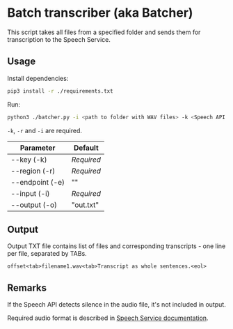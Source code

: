 # Batch transcriber (aka Batcher)

This script takes all files from a specified folder and sends them for transcription to the Speech Service.

## Usage

Install dependencies:

```bash
pip3 install -r ./requirements.txt
```

Run:

```bash
python3 ./batcher.py -i <path to folder with WAV files> -k <Speech API key> -r <Speech API region> -e <Speech API endpoint> -o <output TXT file>
```

`-k`, `-r` and `-i` are required.

|Parameter  |Default  |
|---------|---------|
|--key (-k)     | *Required*         |
|--region (-r)  | *Required*        |
|--endpoint (-e)| ""        |
|--input (-i)   | *Required*        |
|--output (-o)  | "out.txt"        |

## Output

Output TXT file contains list of files and corresponding transcripts - one line per file, separated by TABs.

```
offset<tab>filename1.wav<tab>Transcript as whole sentences.<eol>
```

## Remarks

If the Speech API detects silence in the audio file, it's not included in output.

Required audio format is described in [Speech Service documentation](https://docs.microsoft.com/en-us/azure/cognitive-services/speech-service/how-to-customize-acoustic-models#prepare-the-data).